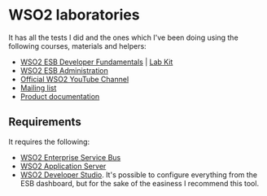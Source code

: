 WSO2 laboratories
===========

It has all the tests I did and the ones which I've been doing using the following courses, materials and helpers:

- [WSO2 ESB Developer Fundamentals](http://wso2.com/training/enterprise-service-bus-developer-fundamentals) | [Lab Kit](https://github.com/wso2/WSO2-Training/releases/tag/ESB4.8.xDF)
- [WSO2 ESB Administration](https://github.com/wso2/WSO2-Training/releases/tag/ESB4.8.xA)
- [Official WSO2 YouTube Channel](https://www.youtube.com/channel/UCMnlRiQLlrPn6-Jg7nvfD4w)
- [Mailing list](http://wso2.com/mail/)
- [Product documentation](https://docs.wso2.com/)

## Requirements

It requires the following:

- [WSO2 Enterprise Service Bus](http://wso2.com/products/enterprise-service-bus/#download)
- [WSO2 Application Server](http://wso2.com/products/application-server/#download)
- [WSO2 Developer Studio](http://wso2.com/products/developer-studio/#download). It's possible to configure everything from the ESB dashboard, but for the sake of the easiness I recommend this tool.
